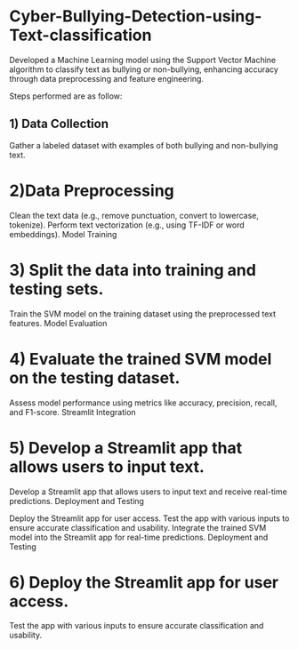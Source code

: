 # Cyber-Bullying-Detection-using-Text-classification
Developed a Machine Learning model using the Support Vector Machine algorithm to classify text as bullying or non-bullying, enhancing accuracy through data preprocessing and feature engineering.

Steps performed are as follow: 

## 1) Data Collection
   
Gather a labeled dataset with examples of both bullying and non-bullying text.

# 2)Data Preprocessing

Clean the text data (e.g., remove punctuation, convert to lowercase, tokenize).
Perform text vectorization (e.g., using TF-IDF or word embeddings).
Model Training

# 3) Split the data into training and testing sets.

Train the SVM model on the training dataset using the preprocessed text features.
Model Evaluation

# 4) Evaluate the trained SVM model on the testing dataset.
   
Assess model performance using metrics like accuracy, precision, recall, and F1-score.
Streamlit Integration

# 5) Develop a Streamlit app that allows users to input text.

Develop a Streamlit app that allows users to input text and receive real-time predictions.
Deployment and Testing

Deploy the Streamlit app for user access.
Test the app with various inputs to ensure accurate classification and usability.
Integrate the trained SVM model into the Streamlit app for real-time predictions.
Deployment and Testing

# 6) Deploy the Streamlit app for user access.
   
Test the app with various inputs to ensure accurate classification and usability.
